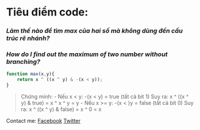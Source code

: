 # Tiêu điểm code:

### *Làm thế nào để tìm max của hai số mà không dùng đến cấu trúc rẽ nhánh?*
### *How do I find out the maximum of two number without branching?*

```js 
function max(x,y){
	return x ^ ((x ^ y) & -(x < y));
}
```
> Chứng minh: 
	- Nếu x < y:
		-(x < y) = true (tất cả bit 1)
		Suy ra:
		x ^ ((x ^ y) & true) = x ^ x ^ y
							 = y
	- Nếu x >= y:
		-(x < )y = false (tất cả bit 0)
		Suy ra:
		x ^ ((x ^ y) & false) = x ^ 0
							  = x




Contact me:
  [Facebook](https://fb.com/d3t.tantai)
  [Twitter](https://twitter.com/tantaitanluoc)
